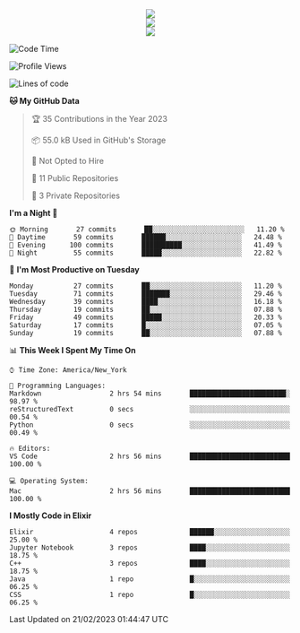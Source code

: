 
<div align="center"><img src="https://readme-typing-svg.demolab.com?font=Fira+Code&pause=1000&center=true&vCenter=true&width=435&lines=Hello%EF%BD%9E;I+LIKE+CODING%EF%BC%81;%E5%BC%B7%E5%8C%96%E5%AD%A6%E7%BF%92%E3%81%AB%E5%A4%A7%E5%A5%BD%E3%81%8D%EF%BC%81;%E6%B0%B8%E8%BF%9C%E5%96%9C%E6%AC%A2%E9%B2%A8%E9%B2%A8%EF%BC%81%EF%BC%81%EF%BC%81" />  
</div>

<div align="center"><img src="https://github-readme-stats.vercel.app/api?username=ruoyuGao&theme=black-red" />  
</div>

<div align="center">
    <img src="https://github-readme-stats.vercel.app/api/top-langs/?username=ruoyuGao&layout=compact&theme=black-red"/>
</div>

<!--START_SECTION:waka-->
![Code Time](http://img.shields.io/badge/Code%20Time-1%20hr%2022%20mins-blue)

![Profile Views](http://img.shields.io/badge/Profile%20Views-170-blue)

![Lines of code](https://img.shields.io/badge/From%20Hello%20World%20I%27ve%20Written-225%20Thousand%20lines%20of%20code-blue)

**🐱 My GitHub Data** 

> 🏆 35 Contributions in the Year 2023
 > 
> 📦 55.0 kB Used in GitHub's Storage 
 > 
> 🚫 Not Opted to Hire
 > 
> 📜 11 Public Repositories 
 > 
> 🔑 3 Private Repositories  
 > 
**I'm a Night 🦉** 

```text
🌞 Morning       27 commits       ██░░░░░░░░░░░░░░░░░░░░░░░   11.20 % 
🌆 Daytime       59 commits       ██████░░░░░░░░░░░░░░░░░░░   24.48 % 
🌃 Evening      100 commits       ██████████░░░░░░░░░░░░░░░   41.49 % 
🌙 Night         55 commits       █████░░░░░░░░░░░░░░░░░░░░   22.82 % 

```
📅 **I'm Most Productive on Tuesday** 

```text
Monday          27 commits       ██░░░░░░░░░░░░░░░░░░░░░░░   11.20 % 
Tuesday         71 commits       ███████░░░░░░░░░░░░░░░░░░   29.46 % 
Wednesday       39 commits       ████░░░░░░░░░░░░░░░░░░░░░   16.18 % 
Thursday        19 commits       ██░░░░░░░░░░░░░░░░░░░░░░░   07.88 % 
Friday          49 commits       █████░░░░░░░░░░░░░░░░░░░░   20.33 % 
Saturday        17 commits       █░░░░░░░░░░░░░░░░░░░░░░░░   07.05 % 
Sunday          19 commits       ██░░░░░░░░░░░░░░░░░░░░░░░   07.88 % 

```


📊 **This Week I Spent My Time On** 

```text
⌚︎ Time Zone: America/New_York

💬 Programming Languages: 
Markdown                 2 hrs 54 mins       ████████████████████████░   98.97 % 
reStructuredText         0 secs              ░░░░░░░░░░░░░░░░░░░░░░░░░   00.54 % 
Python                   0 secs              ░░░░░░░░░░░░░░░░░░░░░░░░░   00.49 % 

🔥 Editors: 
VS Code                  2 hrs 56 mins       █████████████████████████   100.00 % 

💻 Operating System: 
Mac                      2 hrs 56 mins       █████████████████████████   100.00 % 

```

**I Mostly Code in Elixir** 

```text
Elixir                   4 repos             ██████░░░░░░░░░░░░░░░░░░░   25.00 % 
Jupyter Notebook         3 repos             ████░░░░░░░░░░░░░░░░░░░░░   18.75 % 
C++                      3 repos             ████░░░░░░░░░░░░░░░░░░░░░   18.75 % 
Java                     1 repo              █░░░░░░░░░░░░░░░░░░░░░░░░   06.25 % 
CSS                      1 repo              █░░░░░░░░░░░░░░░░░░░░░░░░   06.25 % 

```



 Last Updated on 21/02/2023 01:44:47 UTC
<!--END_SECTION:waka-->
